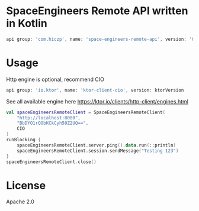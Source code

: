 # SpaceEngineers Remote API written in Kotlin
```groovy
api group: 'com.hiczp', name: 'space-engineers-remote-api', version: '0.1.3'
```

# Usage
Http engine is optional, recommend CIO

```groovy
api group: 'io.ktor', name: 'ktor-client-cio', version: ktorVersion
```

See all available engine here https://ktor.io/clients/http-client/engines.html

```kotlin
val spaceEngineersRemoteClient = SpaceEngineersRemoteClient(
    "http://localhost:8080",
    "BbDYO1rQObKCkCyh50Z2UQ==",
    CIO
)
runBlocking {
    spaceEngineersRemoteClient.server.ping().data.run(::println)
    spaceEngineersRemoteClient.session.sendMessage("Testing 123")
}
spaceEngineersRemoteClient.close()
```

# License
Apache 2.0
